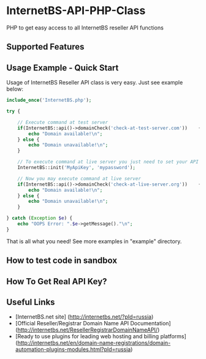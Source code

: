 # InternetBS-API-PHP-Class
PHP to get easy access to all InternetBS reseller API functions


Supported Features
------------------


Usage Example - Quick Start
---------------------------
Usage of InternetBS Reseller API class is very easy. Just see example below:
```php
include_once('InternetBS.php');

try {

    // Execute command at test server
    if(InternetBS::api()->domainCheck('check-at-test-server.com'))    {
        echo "Domain available!\n";
    } else {
        echo "Domain unavailable!\n";
    }

    // To execute command at live server you just need to set your API key and password
    InternetBS::init('MyApiKey', 'mypassword');

    // Now you may execute command at live server
    if(InternetBS::api()->domainCheck('check-at-live-server.org'))    {
        echo "Domain available!\n";
    } else {
        echo "Domain unavailable!\n";
    }

} catch (Exception $e) {
    echo "OOPS Error: ".$e->getMessage()."\n";
}

```
That is all what you need! See more examples in "example" directory.


How to test code in sandbox
---------------------------


How To Get Real API Key?
------------------------


Useful Links
------------
* [InternetBS.net site] (http://internetbs.net/?pId=russia)
* [Official Reseller/Registrar Domain Name API Documentation] (http://internetbs.net/ResellerRegistrarDomainNameAPI/)
* [Ready to use plugins for leading web hosting and billing platforms] (http://internetbs.net/en/domain-name-registrations/domain-automation-plugins-modules.html?pId=russia)
